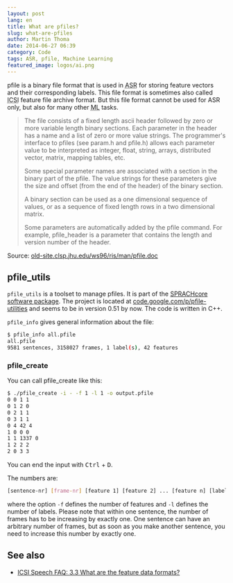 ```yaml
---
layout: post
lang: en
title: What are pfiles?
slug: what-are-pfiles
author: Martin Thoma
date: 2014-06-27 06:39
category: Code
tags: ASR, pfile, Machine Learning
featured_image: logos/ai.png
---
```

pfile is a binary file format that is used in
<abbr title="Automatic Speech Recognition">ASR</abbr>
for storing feature vectors and their corresponding labels.
This file format is sometimes also called
<abbr title="International Computer ScienceInstitute">ICSI</abbr>
feature file archive format. But this file format cannot be used for ASR only,
but also for many other <abbr title="Machine Learning">ML</abbr> tasks.

> The file consists of a fixed length ascii header followed by zero or more
variable length binary sections. Each parameter in the header has a name and a
list of zero or more value strings. The programmer's interface to pfiles (see
param.h and pfile.h) allows each parameter value to be interpreted as integer,
float, string, arrays, distributed vector, matrix, mapping tables, etc.
>
> Some special parameter names are associated with a section in the binary part
of the pfile. The value strings for these parameters give the size and offset
(from the end of the header) of the binary section.
>
> A binary section can be used as a one dimensional sequence of values, or as a
> sequence of fixed length rows in a two dimensional matrix.
>
>Some parameters are automatically added by the pfile command. For example,
> pfile_header is a parameter that contains the length and version number of
> the header.

Source: [old-site.clsp.jhu.edu/ws96/ris/man/pfile.doc](http://old-site.clsp.jhu.edu/ws96/ris/man/pfile.doc)

## pfile_utils

`pfile_utils` is a toolset to manage pfiles. It is part of the
[SPRACHcore software package](http://www1.icsi.berkeley.edu/~dpwe/projects/sprach/sprachcore.html).
The project is located at
[code.google.com/p/pfile-utilities](https://code.google.com/p/pfile-utilities)
and seems to be in version 0.51 by now. The code is written in C++.

`pfile_info` gives general information about the file:

```bash
$ pfile_info all.pfile
all.pfile
9581 sentences, 3158027 frames, 1 label(s), 42 features
```

### pfile_create

You can call pfile_create like this:

```bash
$ ./pfile_create -i - -f 1 -l 1 -o output.pfile
0 0 1 1
0 1 2 0
0 2 1 1
0 3 1 1
0 4 42 4
1 0 0 0
1 1 1337 0
1 2 2 2
2 0 3 3
```

You can end the input with <kbd>Ctrl</kbd> + <kbd>D</kbd>.

The numbers are:

```bash
[sentence-nr] [frame-nr] [feature 1] [feature 2] ... [feature n] [label 1] [label 2] ... [label n]
```

where the option `-f` defines the number of features and `-l` defines the number
of labels. Please note that within one sentence, the number of frames has to be
increasing by exactly one. One sentence can have an arbitrary number of
frames, but as soon as you make another sentence, you need to increase this
number by exactly one.

## See also

* [ICSI Speech FAQ: 3.3 What are the feature data formats?](http://www1.icsi.berkeley.edu/Speech/faq/ftrformats.html)
